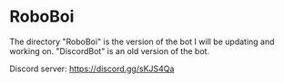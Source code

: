 # RoboBoi
The directory "RoboBoi" is the version of the bot I will be updating and working on. "DiscordBot" is an old version of the bot.

Discord server: https://discord.gg/sKJS4Qa
